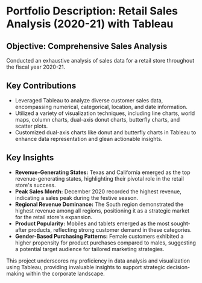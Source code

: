 # Portfolio Description: Retail Sales Analysis (2020-21) with Tableau

## Objective: Comprehensive Sales Analysis

Conducted an exhaustive analysis of sales data for a retail store throughout the fiscal year 2020-21.

## Key Contributions

- Leveraged Tableau to analyze diverse customer sales data, encompassing numerical, categorical, location, and date information.
- Utilized a variety of visualization techniques, including line charts, world maps, column charts, dual-axis donut charts, butterfly charts, and scatter plots.
- Customized dual-axis charts like donut and butterfly charts in Tableau to enhance data representation and glean actionable insights.

## Key Insights

- **Revenue-Generating States:** Texas and California emerged as the top revenue-generating states, highlighting their pivotal role in the retail store's success.
- **Peak Sales Month:** December 2020 recorded the highest revenue, indicating a sales peak during the festive season.
- **Regional Revenue Dominance:** The South region demonstrated the highest revenue among all regions, positioning it as a strategic market for the retail store's expansion.
- **Product Popularity:** Mobiles and tablets emerged as the most sought-after products, reflecting strong customer demand in these categories.
- **Gender-Based Purchasing Patterns:** Female customers exhibited a higher propensity for product purchases compared to males, suggesting a potential target audience for tailored marketing strategies.

This project underscores my proficiency in data analysis and visualization using Tableau, providing invaluable insights to support strategic decision-making within the corporate landscape.
